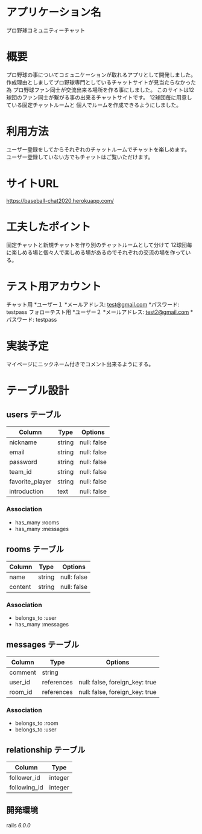 # アプリケーション名
  プロ野球コミュニティーチャット

# 概要
  プロ野球の事についてコミュニケーションが取れるアプリとして開発しました。
  作成理由としましてプロ野球専門としているチャットサイトが見当たらなかった為
  プロ野球ファン同士が交流出来る場所を作る事にしました。
  このサイトは12球団のファン同士が繋がる事の出来るチャットサイトです。
  12球団毎に用意している固定チャットルームと
  個人でルームを作成できるようにしました。

# 利用方法
  ユーザー登録をしてからそれぞれのチャットルームでチャットを楽しめます。
  ユーザー登録していない方でもチャットはご覧いただけます。

# サイトURL
  https://baseball-chat2020.herokuapp.com/

# 工夫したポイント
  固定チャットと新規チャットを作り別のチャットルームとして分けて
  12球団毎に楽しめる場と個々人で楽しめる場があるのでそれぞれの交流の場を作っている。

# テスト用アカウント
チャット用 
 *ユーザー１ 
   *メールアドレス: test@gmail.com
   *パスワード: testpass 
フォローテスト用 
 *ユーザー２ 
   *メールアドレス: test2@gmail.com
   *パスワード: testpass


# 実装予定
  マイページにニックネーム付きでコメント出来るようにする。

# テーブル設計

## users テーブル

| Column           | Type   | Options     |
| ---------------- | ------ | ----------- |
| nickname         | string | null: false |
| email            | string | null: false |
| password         | string | null: false |
| team_id          | string | null: false |
| favorite_player  | string | null: false |
| introduction     | text   | null: false |


### Association
- has_many :rooms
- has_many :messages

## rooms テーブル

| Column    | Type   | Options     |
| --------- | ------ | ----------- |
| name      | string | null: false |
| content   | string | null: false |

### Association
- belongs_to :user
- has_many :messages


## messages テーブル

| Column  | Type       | Options                        |
| ------- | ---------- | ------------------------------ |
| comment | string     |                                |
| user_id | references | null: false, foreign_key: true |
| room_id | references | null: false, foreign_key: true |

### Association

- belongs_to :room
- belongs_to :user

## relationship テーブル

| Column       | Type     |
| ------------ | -------- |
| follower_id  | integer  |
| following_id | integer  |

## 開発環境
  rails _6.0.0_